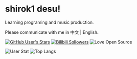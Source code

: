 # shirok1 desu!

Learning programing and music production.

Please communicate with me in 中文 | English.

[![GitHub User's Stars](https://img.shields.io/github/stars/shirok1?label=Github%20stars&style=social)](https://github.com/shirok1)
[![Bilibili Sollowers](https://img.shields.io/badge/dynamic/json?label=Bilibili%20followers&logo=bilibili&style=social&query=%24.data.follower&url=https%3A%2F%2Fapi.bilibili.com%2Fx%2Frelation%2Fstat%3Fvmid%3D46607572)](https://space.bilibili.com/46607572)
![Love Open Source](https://img.shields.io/badge/Open%20Source-%E2%9D%A4-green)

![User Stat](https://github-readme-stats.vercel.app/api?username=shirok1&show_icons=true&hide_title=true)
![Top Langs](https://github-readme-stats.vercel.app/api/top-langs/?username=shirok1&langs_count=10&layout=compact)
